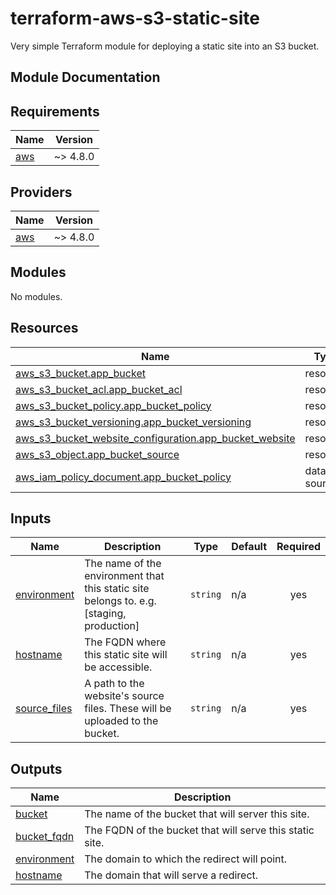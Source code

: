 # terraform-aws-s3-static-site

Very simple Terraform module for deploying a static site into an S3 bucket.

## Module Documentation

<!-- BEGIN_TF_DOCS -->
## Requirements

| Name | Version |
|------|---------|
| <a name="requirement_aws"></a> [aws](#requirement\_aws) | ~> 4.8.0 |

## Providers

| Name | Version |
|------|---------|
| <a name="provider_aws"></a> [aws](#provider\_aws) | ~> 4.8.0 |

## Modules

No modules.

## Resources

| Name | Type |
|------|------|
| [aws_s3_bucket.app_bucket](https://registry.terraform.io/providers/hashicorp/aws/latest/docs/resources/s3_bucket) | resource |
| [aws_s3_bucket_acl.app_bucket_acl](https://registry.terraform.io/providers/hashicorp/aws/latest/docs/resources/s3_bucket_acl) | resource |
| [aws_s3_bucket_policy.app_bucket_policy](https://registry.terraform.io/providers/hashicorp/aws/latest/docs/resources/s3_bucket_policy) | resource |
| [aws_s3_bucket_versioning.app_bucket_versioning](https://registry.terraform.io/providers/hashicorp/aws/latest/docs/resources/s3_bucket_versioning) | resource |
| [aws_s3_bucket_website_configuration.app_bucket_website](https://registry.terraform.io/providers/hashicorp/aws/latest/docs/resources/s3_bucket_website_configuration) | resource |
| [aws_s3_object.app_bucket_source](https://registry.terraform.io/providers/hashicorp/aws/latest/docs/resources/s3_object) | resource |
| [aws_iam_policy_document.app_bucket_policy](https://registry.terraform.io/providers/hashicorp/aws/latest/docs/data-sources/iam_policy_document) | data source |

## Inputs

| Name | Description | Type | Default | Required |
|------|-------------|------|---------|:--------:|
| <a name="input_environment"></a> [environment](#input\_environment) | The name of the environment that this static site belongs to. e.g. [staging, production] | `string` | n/a | yes |
| <a name="input_hostname"></a> [hostname](#input\_hostname) | The FQDN where this static site will be accessible. | `string` | n/a | yes |
| <a name="input_source_files"></a> [source\_files](#input\_source\_files) | A path to the website's source files. These will be uploaded to the bucket. | `string` | n/a | yes |

## Outputs

| Name | Description |
|------|-------------|
| <a name="output_bucket"></a> [bucket](#output\_bucket) | The name of the bucket that will server this site. |
| <a name="output_bucket_fqdn"></a> [bucket\_fqdn](#output\_bucket\_fqdn) | The FQDN of the bucket that will serve this static site. |
| <a name="output_environment"></a> [environment](#output\_environment) | The domain to which the redirect will point. |
| <a name="output_hostname"></a> [hostname](#output\_hostname) | The domain that will serve a redirect. |
<!-- END_TF_DOCS -->
